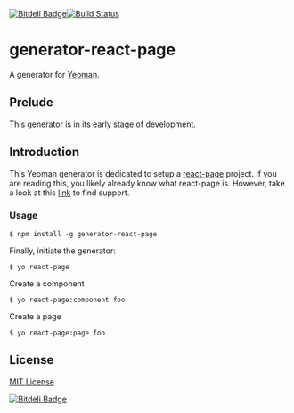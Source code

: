 [![Bitdeli Badge](https://d2weczhvl823v0.cloudfront.net/AdrienFromToulouse/generator-react-page/trend.png)](https://bitdeli.com/free "Bitdeli Badge")[![Build Status](https://travis-ci.org/AdrienFromToulouse/generator-react-page.png)](https://travis-ci.org/[YOUR_GITHUB_USERNAME]/[YOUR_PROJECT_NAME])

# generator-react-page

A generator for [Yeoman](http://yeoman.io).


## Prelude

This generator is in its early stage of development.

## Introduction

This Yeoman generator is dedicated to setup a [react-page](https://github.com/facebook/react-page) project.
If you are reading this, you likely already know what react-page is. 
However, take a look at this [link](http://facebook.github.io/react/index.html) to find support.


### Usage

```
$ npm install -g generator-react-page
```

Finally, initiate the generator:

```
$ yo react-page
```

Create a component

```
$ yo react-page:component foo
```

Create a page

```
$ yo react-page:page foo
```

## License

[MIT License](http://en.wikipedia.org/wiki/MIT_License)


[![Bitdeli Badge](https://d2weczhvl823v0.cloudfront.net/AdrienFromToulouse/generator-react-page/trend.png)](https://bitdeli.com/free "Bitdeli Badge")

